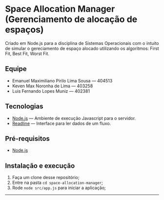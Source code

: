 <h1 align="jusitify">
  Space Allocation Manager (Gerenciamento de alocação de espaços)
</h1>

<p align="justify">Criado em Node.js para a disciplina de Sistemas Operacionais com o intuito de simular o gereciamento de espaço alocado utilizando os algoritmos: First Fit, Best Fit, Worst Fit.</p>

## Equipe

- Emanuel Maximiliano Pirilo Lima Sousa — 404513
- Keven Max Noronha de Lima — 403258
- Luis Fernando Lopes Muniz — 402381

## Tecnologias

- [Node.js](https://nodejs.org) — Ambiente de execução Javascript para o servidor.
- [Readline](https://github.com/nodejs/node/blob/master/doc/api/readline.md) — Interface para ler dados de um fluxo.

## Pré-requisitos

- [Node.js](https://nodejs.org/en/download/)

## Instalação e execução

1. Faça um clone desse repositório;
2. Entre na pasta `cd space-allocation-manager`;
3. Rode `node src/app.js` para iniciar a aplicação;

---
